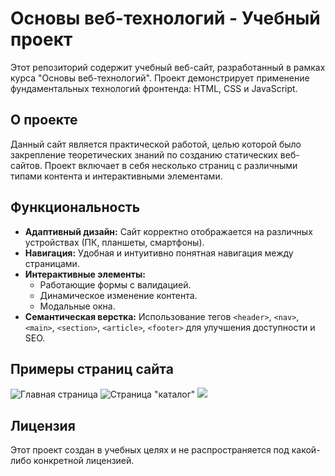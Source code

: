 # Основы веб-технологий - Учебный проект

Этот репозиторий содержит учебный веб-сайт, разработанный в рамках курса "Основы веб-технологий". Проект демонстрирует применение фундаментальных технологий фронтенда: HTML, CSS и JavaScript.

## О проекте

Данный сайт является практической работой, целью которой было закрепление теоретических знаний по созданию статических веб-сайтов. Проект включает в себя несколько страниц с различными типами контента и интерактивными элементами.

## Функциональность

*   **Адаптивный дизайн:** Сайт корректно отображается на различных устройствах (ПК, планшеты, смартфоны).
*   **Навигация:** Удобная и интуитивно понятная навигация между страницами.
*   **Интерактивные элементы:**
    *   Работающие формы с валидацией.
    *   Динамическое изменение контента.
    *   Модальные окна.
*   **Семантическая верстка:** Использование тегов `<header>`, `<nav>`, `<main>`, `<section>`, `<article>`, `<footer>` для улучшения доступности и SEO.

## Примеры страниц сайта
![Главная страница](title.png)
![Страница "каталог"](catalog1.png)
![](catalog2.png)

## Лицензия

Этот проект создан в учебных целях и не распространяется под какой-либо конкретной лицензией.
